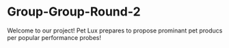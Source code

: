 # Group-Group-Round-2
Welcome to our project!
Pet Lux prepares to propose prominant pet producs per popular performance probes!
